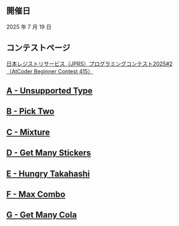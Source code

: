 ## 開催日

2025 年 7 月 19 日

## コンテストページ

[日本レジストリサービス（JPRS）プログラミングコンテスト2025#2（AtCoder Beginner Contest 415）](https://atcoder.jp/contests/abc415)

## [A - Unsupported Type](https://atcoder.jp/contests/abc415/tasks/abc415_a)

## [B - Pick Two](https://atcoder.jp/contests/abc415/tasks/abc415_b)

## [C - Mixture](https://atcoder.jp/contests/abc415/tasks/abc415_c)

## [D - Get Many Stickers](https://atcoder.jp/contests/abc415/tasks/abc415_d)

## [E - Hungry Takahashi](https://atcoder.jp/contests/abc415/tasks/abc415_e)

## [F - Max Combo](https://atcoder.jp/contests/abc415/tasks/abc415_f)

## [G - Get Many Cola](https://atcoder.jp/contests/abc415/tasks/abc415_g)


